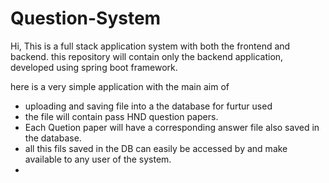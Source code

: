 # Question-System

Hi, 
This is a full stack application system with both the frontend and backend.
this repository will contain only the backend application, developed using spring boot framework.

here is a very simple application with the main aim of 
-  uploading and saving file into a the database for furtur used 
-  the file will contain pass HND question papers.
-  Each Quetion paper will have a corresponding answer file also saved in the database.
-  all this fils saved in the DB can easily be accessed by and make available to any user of the system.
-  
